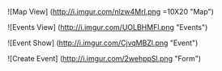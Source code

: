 ![Map View] (http://i.imgur.com/nlzw4Mrl.png =10X20 "Map")

![Events View] (http://i.imgur.com/UOLBHMFl.png "Events")

![Event Show] (http://i.imgur.com/CjvqMBZl.png "Event")

![Create Event] (http://i.imgur.com/2wehppSl.png "Form")
